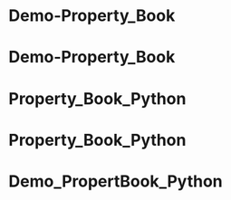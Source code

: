 # Demo-Property_Book
# Demo-Property_Book
# Property_Book_Python
# Property_Book_Python
# Demo_PropertBook_Python
